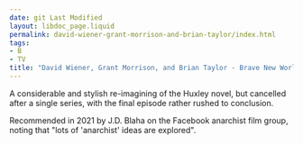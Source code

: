 ```yaml
---
date: git Last Modified
layout: libdoc_page.liquid
permalink: david-wiener-grant-morrison-and-brian-taylor/index.html
tags:
- B
- TV
title: "David Wiener, Grant Morrison, and Brian Taylor - Brave New World"
---
```


A considerable and stylish re-imagining of the Huxley novel, but cancelled after a single series, with the final episode rather rushed to conclusion.

Recommended in 2021 by J.D. Blaha on the Facebook anarchist film group, noting that "lots of 'anarchist' ideas are explored".